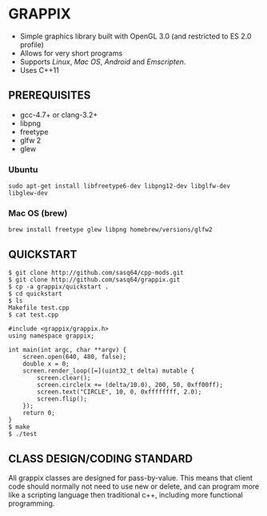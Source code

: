 # GRAPPIX

* Simple graphics library built with OpenGL 3.0 (and restricted to ES 2.0 profile)
* Allows for very short programs
* Supports *Linux*, *Mac OS*, *Android* and *Emscripten*.
* Uses C++11 

## PREREQUISITES

* gcc-4.7+ or clang-3.2+
* libpng
* freetype
* glfw 2
* glew

### Ubuntu
```
sudo apt-get install libfreetype6-dev libpng12-dev libglfw-dev libglew-dev
```

### Mac OS (brew)
```
brew install freetype glew libpng homebrew/versions/glfw2 
```
## QUICKSTART

```Shell
$ git clone http://github.com/sasq64/cpp-mods.git
$ git clone http://github.com/sasq64/grappix.git
$ cp -a grappix/quickstart .
$ cd quickstart
$ ls
Makefile test.cpp
$ cat test.cpp

#include <grappix/grappix.h>
using namespace grappix;

int main(int argc, char **argv) {
	screen.open(640, 480, false);
	double x = 0;
	screen.render_loop([=](uint32_t delta) mutable {
		screen.clear();
		screen.circle(x += (delta/10.0), 200, 50, 0xff00ff);
		screen.text("CIRCLE", 10, 0, 0xffffffff, 2.0);
		screen.flip();
	});
	return 0;
}
$ make
$ ./test
```

## CLASS DESIGN/CODING STANDARD

All grappix classes are designed for pass-by-value. This means that client code should
normally not need to use new or delete, and can program more like a scripting
language then traditional c++, including more functional programming.

